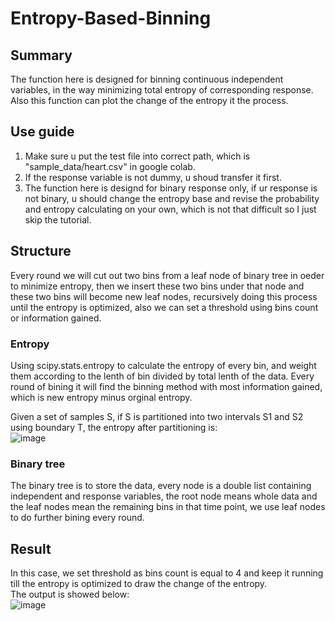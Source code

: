 # Entropy-Based-Binning

## Summary
The function here is designed for binning continuous independent variables, in the way minimizing total entropy of corresponding response.  
Also this function can plot the change of the entropy it the process.

## Use guide
1. Make sure u put the test file into correct path, which is "sample_data/heart.csv" in google colab.  
2. If the response variable is not dummy, u shoud transfer it first.
3. The function here is designd for binary response only, if ur response is not binary, u should change the entropy base and revise the probability and entropy calculating on your own, which is not that difficult so I just skip the tutorial.

## Structure

Every round we will cut out two bins from a leaf node of binary tree in oeder to minimize entropy, then we insert these two bins under that node and these two bins will become new leaf nodes, recursively doing this process until the entropy is optimized, also we can set a threshold using bins count or information gained.

### Entropy
Using scipy.stats.entropy to calculate the entropy of every bin, and weight them according to the lenth of bin divided by total lenth of the data. Every round of bining it will find the binning method with most information gained, which is new entropy minus orginal entropy.  

Given a set of samples S, if S is partitioned into two intervals S1 and S2 using boundary T, the entropy after partitioning is:  
![image](https://user-images.githubusercontent.com/77425545/159634298-185c5311-4312-4871-8220-e8da7f3a536b.png)

### Binary tree
The binary tree is to store the data, every node is a double list containing independent and response variables, the root node means whole data and the leaf nodes mean the remaining bins in that time point, we use leaf nodes to do further bining every round.  

## Result
In this case, we set threshold as bins count is equal to 4 and keep it running till the entropy is optimized to draw the change of the entropy.  
The output is showed below:  
![image](https://user-images.githubusercontent.com/77425545/159637424-594ec42c-d734-485e-aabe-eaee34744aea.png)
